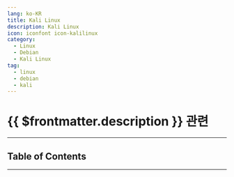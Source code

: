 ```yaml
---
lang: ko-KR
title: Kali Linux
description: Kali Linux
icon: iconfont icon-kalilinux
category:
  - Linux
  - Debian
  - Kali Linux
tag:
  - linux
  - debian
  - kali
---
```


# {{ $frontmatter.description }} 관련

<ShieldsGroup logos="debian,kalilinux"/>

---

## Table of Contents

<ToCLocal basePath="/devops/linux-debian/kali/" />

---

<TagLinks />